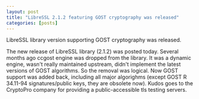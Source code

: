```yaml
---
layout: post
title: "LibreSSL 2.1.2 featuring GOST cryptography was released"
categories: [posts]
---
```


LibreSSL library version supporting GOST cryptography was released.

The new release of LibreSSL library (2.1.2) was posted today. Several months
ago ccgost engine was dropped from the library. It was a dynamic engine, wasn't
really maintained upstream, didn't implement the latest versions of GOST
algorithms. So the removal was logical. Now GOST support was added back,
including all major algorighms (except GOST R 34.11-94 signatures/public keys,
they are obsolete now). Kudos goes to the CryptoPro company for providing a
public-accessible tls testing servers.
